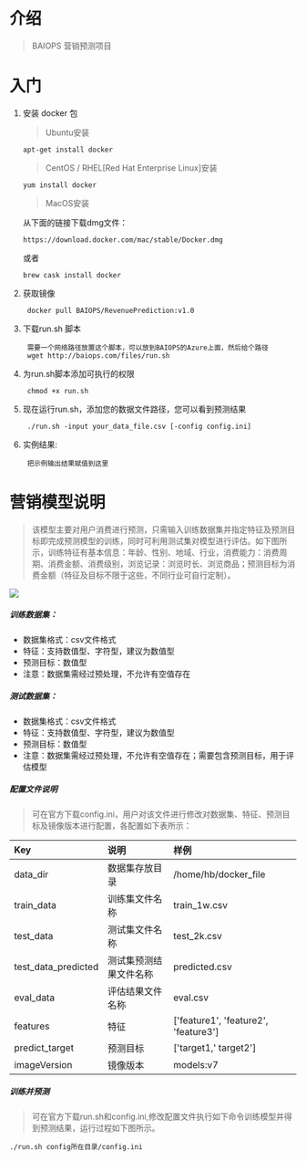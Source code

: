 # 介绍

> BAIOPS 营销预测项目

# 入门

1. 安装 docker 包

   > Ubuntu安装

   ```
   apt-get install docker
   ```

   > CentOS / RHEL[Red Hat Enterprise Linux]安装

   ```
   yum install docker
   ```

   > MacOS安装

   从下面的链接下载dmg文件：
   ​    

   ```
   https://download.docker.com/mac/stable/Docker.dmg
   ```

   或者
   ​    

   ```
   brew cask install docker
   ```

2. 获取镜像

   ```
    docker pull BAIOPS/RevenuePrediction:v1.0
   ```

3. 下载run.sh 脚本
   ​      

   ```
    需要一个网络路径放置这个脚本，可以放到BAIOPS的Azure上面，然后给个路径
    wget http://baiops.com/files/run.sh
   ```

4. 为run.sh脚本添加可执行的权限 

   ```
    chmod +x run.sh
   ```

5. 现在运行run.sh，添加您的数据文件路径，您可以看到预测结果

   ```
    ./run.sh -input your_data_file.csv [-config config.ini]   
   ```

6. 实例结果:

   ```
    把示例输出结果赋值到这里
   ```
   
# 营销模型说明

>该模型主要对用户消费进行预测，只需输入训练数据集并指定特征及预测目标即完成预测模型的训练，同时可利用测试集对模型进行评估。如下图所示，训练特征有基本信息：年龄、性别、地域、行业，消费能力：消费周期、消费金额、消费级别，浏览记录：浏览时长、浏览商品；预测目标为消费金额（特征及目标不限于这些，不同行业可自行定制）。

![](https://github.com/BCI-Athena/RevenuePrediction/blob/master/Images/RevenuePrediction.JPG)

##### 训练数据集：

+ 数据集格式：csv文件格式
+ 特征：支持数值型、字符型，建议为数值型
+ 预测目标：数值型
+ 注意：数据集需经过预处理，不允许有空值存在

##### 测试数据集：

+ 数据集格式：csv文件格式
+ 特征：支持数值型、字符型，建议为数值型
+ 预测目标：数值型
+ 注意：数据集需经过预处理，不允许有空值存在；需要包含预测目标，用于评估模型

##### 配置文件说明

>可在官方下载config.ini，用户对该文件进行修改对数据集、特征、预测目标及镜像版本进行配置，各配置如下表所示：

| **Key**             | **说明**      | **样例**                               |
| :------------------ | :---------- | :----------------------------------- |
| data_dir            | 数据集存放目录     | /home/hb/docker_file                 |
| train_data          | 训练集文件名称     | train_1w.csv                         |
| test_data           | 测试集文件名称     | test_2k.csv                          |
| test_data_predicted | 测试集预测结果文件名称 | predicted.csv                        |
| eval_data           | 评估结果文件名称    | eval.csv                             |
| features            | 特征          | ['feature1', 'feature2', 'feature3'] |
| predict_target      | 预测目标        | ['target1,' target2']                |
| imageVersion        | 镜像版本        | models:v7                            |

##### 训练并预测

>可在官方下载run.sh和config.ini,修改配置文件执行如下命令训练模型并得到预测结果，运行过程如下图所示。

 ```
./run.sh config所在目录/config.ini
 ```
